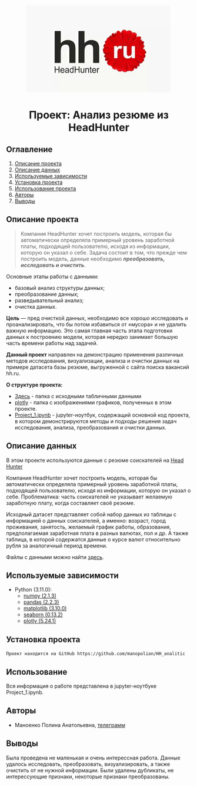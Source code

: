 <center> <img src = https://raw.githubusercontent.com/AndreyRysistov/DatasetsForPandas/main/hh%20label.jpg alt="drawing" style="width:400px;"> </center>

# <center> Проект: Анализ резюме из HeadHunter </center>

## Оглавление

1. [Описание проекта](#Описание-проекта)
2. [Описание данных](#Описание-данных)
3. [Используемые зависимости](#Используемые-зависимости)
4. [Установка проекта](#Установка-проекта)
5. [Использование проекта](#Использование)
6. [Авторы](#Авторы)
7. [Выводы](#Выводы)

## Описание проекта

> Компания HeadHunter хочет построить модель, которая бы автоматически определяла примерный уровень заработной платы, подходящей пользователю, исходя из информации, которую он указал о себе. Задача состоит в том, что прежде чем построить модель, данные необходимо ***преобразовать, исследовать и очистить***. 

Основные этапы работы с данными:
* базовый анализ структуры данных;
* преобразование данных;
* разведывательный анализ;
* очистка данных.

**Цель** — пред очисткой данных, необходимо все хорошо исследовать и проанализировать, что бы потом избавиться от «мусора» и не удалить важную информацию. Это самая главная часть этапа подготовки данных к построению модели, которая нередко занимает большую часть времени работы над задачей.


**Данный проект** направлен на демонстрацию применения различных методов исследования, визуализации, анализа и очистки данных на примере датасета базы резюме, выгруженной с сайта поиска вакансий hh.ru.

**О структуре проекта:**
* [Здесь](https://drive.google.com/drive/folders/1qYhpJN0yHN6HSKLEEnxi5G1NlwX2aXi3?dmr=1&ec=wgc-drive-globalnav-goto) - папка с исходными табличными данными
* [plotly](./plotly) - папка с изображениями графиков, полученных в этом проекте.
* [Project_1.ipynb](./Project_1.ipynb) - jupyter-ноутбук, содержащий основной код проекта, в котором демонстрируются методы и подходы решения задач исследования, анализа, преобразования и очистки данных.


## Описание данных

В этом проекте используются данные с резюме соискателей на [Head Hunter](https://drive.google.com/drive/folders/1qYhpJN0yHN6HSKLEEnxi5G1NlwX2aXi3?dmr=1&ec=wgc-drive-globalnav-goto)

Компания HeadHunter хочет построить модель, которая бы автоматически определяла примерный уровень заработной платы, подходящей пользователю, исходя из информации, которую он указал о себе. Проблематика: часть соискателей не указывает желаемую заработную плату, когда составляет своё резюме.

Исходный датасет представляет собой набор данных из таблицы с информацией о данных соискателей, а именно: возраст, город проживания, занятость, желаемый график работы, образования, предполагаемая заработная плата в разных валютах, пол и др. А также таблица, в которой содержатся данные о курсе валют относительно рубля за аналогичный период времени. 

Файлы с данными можно найти [здесь](https://drive.google.com/drive/folders/1qYhpJN0yHN6HSKLEEnxi5G1NlwX2aXi3?dmr=1&ec=wgc-drive-globalnav-goto).

## Используемые зависимости

* Python (3.11.0):
    * [numpy (2.1.3)](https://numpy.org)
    * [pandas (2.2.3)](https://pandas.pydata.org)
    * [matplotlib (3.10.0)](https://matplotlib.org)
    * [seaborn (0.13.2)](https://seaborn.pydata.org)
    * [plotly (5.24.1)](https://piwheels.org/project/plotly/)

## Установка проекта

```
Проект находится на GitHub https://github.com/manopolian/HH_analitic

```

## Использование

Вся информация о работе представлена в jupyter-ноутбуке Project_1.ipynb.

## Авторы

* Маноенко Полина Анатольевна, [телеграмм](https://github.com/manopolian/HH_analitic/blob/main/plotly/qr_tmp.png)

## Выводы

Была проведена не маленькая и очень интерессная работа. Данные удалось исследовать, преобразовать, визуализировать, а также очистить от не нужной информации. Были удалены дубликаты, не интерессующие признаки, некоторые признаки преобразованы.

